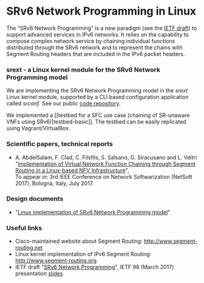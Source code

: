 # SRv6 Network Programming in Linux

The “SRv6 Network Programming” is a new paradigm (see the [IETF draft](https://tools.ietf.org/html/draft-filsfils-spring-srv6-network-programming)) to support advanced services in IPv6 networks. It relies on the capability to compose complex network service by chaining individual functions distributed through the SRv6 network and to represent the chains with Segment Routing headers that are included in the IPv6 packet headers.

### srext - a Linux kernel module for the SRv6 Network Programming model

We are implementing the SRv6 Network Programming model in the _srext_ Linux kernel module, supported by a CLI based configuration application called _srconf_. See our public [code repository](https://github.com/netgroup/SRv6-net-prog).

We implemented a [[testbed for a SFC use case (chaining of SR-unaware VNFs using SRv6)|testbed-basic]]. The testbed can be easily replicated using Vagrant/VirtualBox.

### Scientific papers, technical reports

- A. AbdelSalam, F. Clad, C. Filsfils, S. Salsano, G. Siracusano and L. Veltri  
"[Implementation of Virtual Network Function Chaining through Segment Routing in a Linux-based NFV Infrastructure](http://arxiv.org/abs/1702.05157)",  
To appear in: 3rd IEEE Conference on Network Softwarization (NetSoft 2017), Bologna, Italy, July 2017.


### Design documents

- "[Linux implementation of SRv6 Network Programming model](https://www.dropbox.com/s/ly6qnod8as8dnj0/linux-SRv6-net-prog-design-shared.pdf?dl=1)"

### Useful links

- Cisco-maintained website about Segment Routing: http://www.segment-routing.net
- Linux kernel implementation of IPv6 Segment Routing: http://www.segment-routing.org
- IETF draft "[SRv6 Network Programming](https://tools.ietf.org/html/draft-filsfils-spring-srv6-network-programming)", IETF 98 (March 2017) presentation [slides](https://www.ietf.org/proceedings/98/slides/slides-98-spring-srv6-network-programming-00.pdf)



